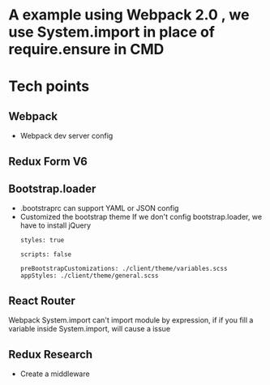 # A example using Webpack 2.0 , we use System.import in place of require.ensure in CMD
# Tech points

## Webpack
  - Webpack dev server config

## Redux Form V6
   
## Bootstrap.loader
  - .bootstraprc can support YAML or JSON config
  - Customized the bootstrap theme
  	If we don't config bootstrap.loader, we have to install jQuery
  	```
	styles: true

	scripts: false

	preBootstrapCustomizations: ./client/theme/variables.scss
	appStyles: ./client/theme/general.scss
  	```

## React Router
  Webpack System.import can't import module by expression, if if you fill a variable inside System.import, will cause a issue

## Redux Research
  - Create a middleware 